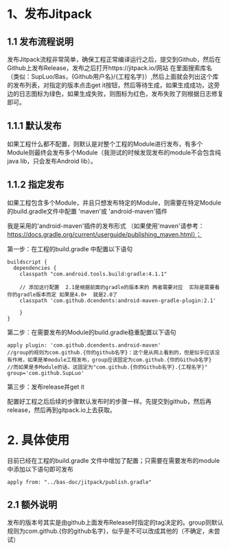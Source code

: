 # 1、发布Jitpack

##  1.1 发布流程说明
发布Jitpack流程非常简单，确保工程正常编译运行之后，提交到Github，然后在Github上发布Release，发布之后打开https://jitpack.io/网站
在里面搜索库名（类似：SupLuo/Bas，{Github用户名}/{工程名字}）,然后上面就会列出这个库的发布列表，对指定的版本点击get
 it按钮，然后等待生成，如果生成成功，这旁边的日志图标为绿色，如果生成失败，则图标为红色，发布失败了则根据日志修复即可。
 
## 1.1.1 默认发布
如果工程什么都不配置，则默认是对整个工程的Module进行发布，有多个Module则最终会发布多个Module（我测试的时候发现发布的module不会包含纯java lib，只会发布Android lib）。

## 1.1.2 指定发布
如果工程包含多个Module，并且只想发布特定的Module，则需要在特定Module的build.gradle文件中配置 'maven'或 'android-maven'插件

我是采用的'android-maven'插件的发布形式
（如果使用'maven'请参考：https://docs.gradle.org/current/userguide/publishing_maven.html）；

第一步：在工程的build.gradle 中配置以下语句
```
buildscript {
  dependencies {
    classpath "com.android.tools.build:gradle:4.1.1"

    // 添加这行配置  2.1是根据前面的gradle的版本来的 两者需要对应  实际是需要看你的gradle版本而定 如果是4.0+  就是2.0了
    classpath 'com.github.dcendents:android-maven-gradle-plugin:2.1'

    }
}
```

第二步：在需要发布的Module的build.gradle稳重配置以下语句

```
apply plugin: 'com.github.dcendents.android-maven'
//group的规则为com.github.{你的github名字}：这个是从网上看到的，但是似乎应该没有作用，如果是单module工程发布，group应该固定为com.github.{你的Github名字}
//而如果是多Module的话，这固定为"com.github.{你的Github名字}.{工程名字}"
group='com.github.SupLuo'
```

第三步：发布release并get it

配置好工程之后后续的步骤默认发布时的步骤一样。先提交到github，然后再release，然后再到gitpack.io上去获取。

# 2. 具体使用

目前已经在工程的build.gradle 文件中增加了配置；只需要在需要发布的module中添加以下语句即可发布

`apply from: "../bas-doc/jitpack/publish.gradle"`

## 2.1 额外说明
发布的版本号其实是由github上面发布Release时指定的tag决定的。group则默认规则为com.github.{你的github名字}，似乎是不可以改成其他的（不确定，未尝试）
